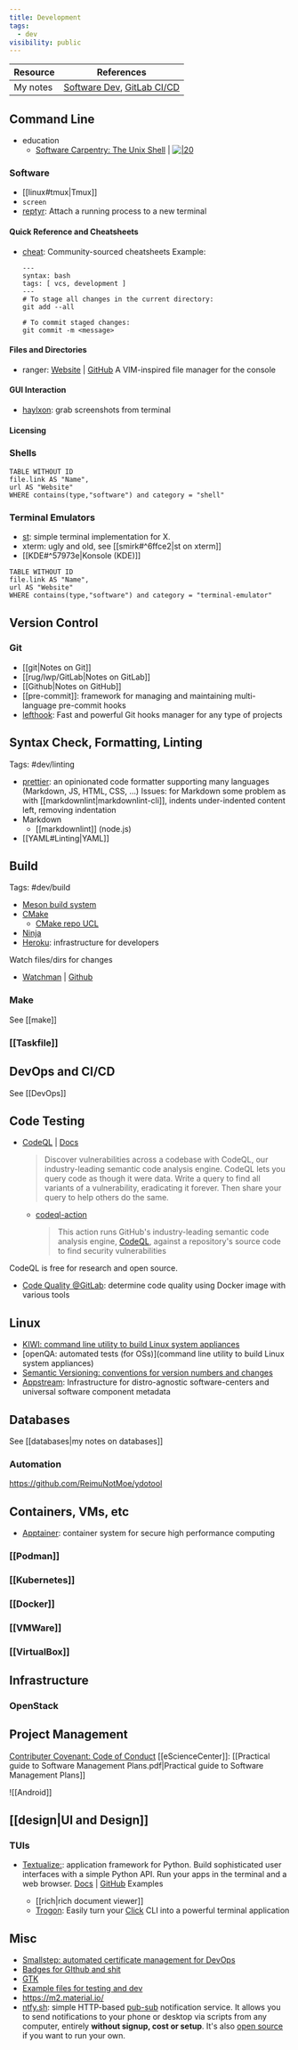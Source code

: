 ```yaml
---
title: Development
tags:
  - dev
visibility: public
---
```

| Resource | References                                                    |
| -------- | ------------------------------------------------------------- |
| My notes | [Software Dev](public/tech/software/Software#Dev), [GitLab CI/CD](public/tech/dev/git/GitLab#CI/CD) |

## Command Line

- education
    - [Software Carpentry: The Unix Shell](https://swcarpentry.github.io/shell-novice/index.html) | [![|20](github.png)](https://github.com/swcarpentry/shell-novice)

### Software

- [[linux#tmux|Tmux]]
- `screen`
- [reptyr](https://github.com/nelhage/reptyr): Attach a running process to a new terminal

#### Quick Reference and Cheatsheets

- [cheat](https://github.com/cheat/cheatsheets): Community-sourced cheatsheets
  Example:

  ```
  ---
  syntax: bash
  tags: [ vcs, development ]
  ---
  # To stage all changes in the current directory:
  git add --all

  # To commit staged changes:
  git commit -m <message>
  ```

#### Files and Directories

- ranger: [Website](https://ranger.github.io/) | [GitHub](https://github.com/ranger/ranger)
  A VIM-inspired file manager for the console

#### GUI Interaction

- [haylxon](https://github.com/pwnwriter/haylxon): grab screenshots from terminal


#### Licensing




### Shells

```dataview
TABLE WITHOUT ID
file.link AS "Name",
url AS "Website"
WHERE contains(type,"software") and category = "shell"
```

### Terminal Emulators

- [st](https://st.suckless.org/): simple terminal implementation for X.
- xterm: ugly and old, see [[smirk#^6ffce2|st on xterm]]
- [[KDE#^57973e|Konsole (KDE)]]

```dataview
TABLE WITHOUT ID
file.link AS "Name",
url AS "Website"
WHERE contains(type,"software") and category = "terminal-emulator"
```

## Version Control

### Git

- [[git|Notes on Git]]
- [[rug/lwp/GitLab|Notes on GitLab]]
- [[Github|Notes on GitHub]]
- [[pre-commit]]: framework for managing and maintaining multi-language pre-commit hooks
- [lefthook]: Fast and powerful Git hooks manager for any type of projects

[lefthook]: <https://github.com/evilmartians/lefthook>


## Syntax Check, Formatting, Linting

Tags: #dev/linting

- [prettier](https://prettier.io/): an opinionated code formatter supporting many languages (Markdown, JS, HTML, CSS, ...)
  Issues: for Markdown some problem as with [[markdownlint|markdownlint-cli]], indents under-indented content left, removing indentation
- Markdown
    - [[markdownlint]] (node.js)
- [[YAML#Linting|YAML]]

## Build

Tags: #dev/build

- [Meson build system](https://mesonbuild.com/)
- [CMake](https://cmake.org/)
    - [CMake repo UCL](https://github.com/UCL/GreatCMakeCookOff)
- [Ninja](https://ninja-build.org/)
- [Heroku](https://www.heroku.com/): infrastructure for developers

Watch files/dirs for changes

- [Watchman](https://facebook.github.io/watchman/) | [Github](https://github.com/facebook/watchman)

### Make

See [[make]]

### [[Taskfile]]


## DevOps and CI/CD

See [[DevOps]]

## Code Testing

- [CodeQL](https://codeql.github.com/) | [Docs](https://codeql.github.com/docs/)
  > Discover vulnerabilities across a codebase with CodeQL, our industry-leading semantic code analysis engine. CodeQL lets you query code as though it were data. Write a query to find all variants of a vulnerability, eradicating it forever. Then share your query to help others do the same.

    - [codeql-action](https://github.com/github/codeql-action)
      > This action runs GitHub's industry-leading semantic code analysis engine, [CodeQL](https://codeql.github.com/), against a repository's source code to find security vulnerabilities

CodeQL is free for research and open source.

- [Code Quality @GitLab](https://gitlab.com/gitlab-org/ci-cd/codequality): determine code quality using Docker image with various tools

## Linux

- [KIWI: command line utility to build Linux system appliances](https://osinside.github.io/kiwi/)
- [openQA: automated tests (for OSs)](command line utility to build Linux system appliances)
- [Semantic Versioning: conventions for version numbers and changes](https://semver.org/)
- [Appstream](https://www.freedesktop.org/software/appstream/docs/): Infrastructure for distro-agnostic software-centers and universal software component metadata

## Databases

See [[databases|my notes on databases]]

### Automation

<https://github.com/ReimuNotMoe/ydotool>

## Containers, VMs, etc

- [Apptainer](https://apptainer.org/): container system for secure high performance computing

### [[Podman]]

### [[Kubernetes]]

### [[Docker]]

### [[VMWare]]

### [[VirtualBox]]

## Infrastructure

### OpenStack

## Project Management

[Contributer Covenant: Code of Conduct](https://www.contributor-covenant.org/version/1/4/code-of-conduct/)
[[eScienceCenter]]: [[Practical guide to Software Management Plans.pdf|Practical guide to Software Management Plans]]

![[Android]]

## [[design|UI and Design]]

### TUIs

- [Textualize:](https://www.textualize.io/): application framework for Python. Build sophisticated user interfaces with a simple Python API. Run your apps in the terminal and a web browser.
  [Docs](https://textual.textualize.io/) | [GitHub](https://github.com/Textualize/textual)
  Examples
  
    - [[rich|rich document viewer]]
    - [Trogon](https://github.com/Textualize/trogon): Easily turn your [Click](https://click.palletsprojects.com) CLI into a powerful terminal application


## Misc

- [Smallstep: automated certificate management for DevOps](https://smallstep.com/)
- [Badges for GIthub and shit](https://shields.io/)
- [GTK](https://www.gtk.org/)
- [Example files for testing and dev](https://file-examples.com/)
- <https://m2.material.io/>
- [ntfy.sh](https://ntfy.sh/): simple HTTP-based [pub-sub](https://en.wikipedia.org/wiki/Publish%E2%80%93subscribe_pattern) notification service. It allows you to send notifications to your phone or desktop via scripts from any computer, entirely **without signup, cost or setup**. It's also [open source](https://github.com/binwiederhier/ntfy) if you want to run your own.
